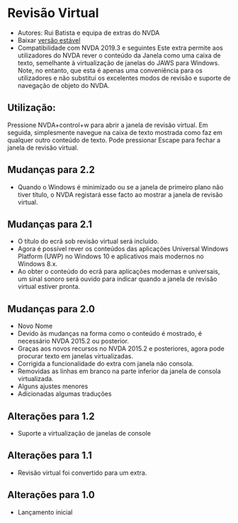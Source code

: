 # Revisão Virtual #

* Autores: Rui Batista e equipa de extras do NVDA
* Baixar [versão estável][1]
* Compatibilidade com NVDA 2019.3  e seguintes
Este extra permite aos utilizadores do NVDA rever o conteúdo da Janela como
uma caixa de texto, semelhante à virtualização de janelas do JAWS para
Windows. Note, no entanto, que esta é apenas uma conveniência para os
utilizadores e não substitui os excelentes modos de revisão e suporte de
navegação de objeto do NVDA.

## Utilização: ##

Pressione NVDA+control+w para abrir a janela de revisão virtual. Em seguida,
simplesmente navegue na caixa de texto mostrada como faz em qualquer outro
conteúdo de texto. Pode pressionar Escape para fechar a janela de revisão
virtual.

## Mudanças para 2.2

* Quando o Windows é minimizado ou se a janela de primeiro plano não tiver
  título, o NVDA registará esse facto ao mostrar a janela de revisão
  virtual.

## Mudanças para 2.1

* O título do ecrã sob revisão virtual será incluído.
* Agora é possível rever os conteúdos das aplicações Universal Windows
  Platform (UWP) no Windows 10 e aplicativos mais modernos no Windows 8.x.
* Ao obter o conteúdo do ecrã para aplicações modernas e universais, um
  sinal sonoro será ouvido para indicar quando a janela de revisão virtual
  estiver pronta.

## Mudanças para 2.0

* Novo Nome
* Devido às mudanças na forma como o conteúdo é mostrado, é necessário NVDA
  2015.2 ou posterior.
* Graças aos novos recursos no NVDA 2015.2 e posteriores, agora pode
  procurar texto em janelas virtualizadas.
* Corrigida a funcionalidade do extra com janela não consola.
* Removidas as linhas em branco na parte inferior da janela de consola
  virtualizada.
* Alguns ajustes menores
* Adicionadas algumas traduções

## Alterações para 1.2

* Suporte a virtualização de janelas de console

## Alterações para 1.1

* Revisão virtual foi convertido para um extra.

## Alterações para 1.0

* Lançamento inicial

[1]: https://github.com/ruifontes/virtualReview/releases/download/2024.01.07/virtualRevision-2024.01.07.nvda-addon
